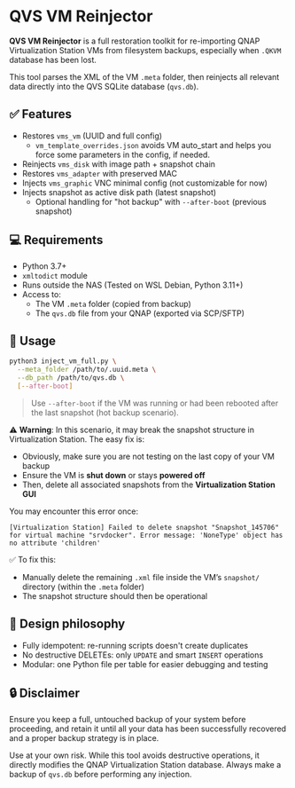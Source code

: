 # QVS VM Reinjector

**QVS VM Reinjector** is a full restoration toolkit for re-importing QNAP Virtualization Station VMs from filesystem backups, especially when `.QKVM` database has been lost.

This tool parses the XML of the VM `.meta` folder, then reinjects all relevant data directly into the QVS SQLite database (`qvs.db`).

## ✅ Features

- Restores `vms_vm` (UUID and full config)
  - `vm_template_overrides.json` avoids VM auto_start and helps you force some parameters in the config, if needed.
- Reinjects `vms_disk` with image path + snapshot chain
- Restores `vms_adapter` with preserved MAC
- Injects `vms_graphic` VNC minimal config (not customizable for now)
- Injects snapshot as active disk path (latest snapshot)
  - Optional handling for "hot backup" with `--after-boot` (previous snapshot)

## 💻 Requirements

- Python 3.7+
- `xmltodict` module
- Runs outside the NAS (Tested on WSL Debian, Python 3.11+)
- Access to:
  - The VM `.meta` folder (copied from backup)
  - The `qvs.db` file from your QNAP (exported via SCP/SFTP)

## 🚀 Usage

```bash
python3 inject_vm_full.py \
  --meta_folder /path/to/.uuid.meta \
  --db_path /path/to/qvs.db \
  [--after-boot]
```

> Use `--after-boot` if the VM was running or had been rebooted after the last snapshot (hot backup scenario).

⚠️ **Warning**: In this scenario, it may break the snapshot structure in Virtualization Station. The easy fix is:
- Obviously, make sure you are not testing on the last copy of your VM backup
- Ensure the VM is **shut down** or stays **powered off**
- Then, delete all associated snapshots from the **Virtualization Station GUI**

You may encounter this error once:

```
[Virtualization Station] Failed to delete snapshot "Snapshot_145706" for virtual machine "srvdocker". Error message: 'NoneType' object has no attribute 'children'
```

✅ To fix this:
- Manually delete the remaining `.xml` file inside the VM’s `snapshot/` directory (within the `.meta` folder)
- The snapshot structure should then be operational

## 🧠 Design philosophy

- Fully idempotent: re-running scripts doesn't create duplicates
- No destructive DELETEs: only `UPDATE` and smart `INSERT` operations
- Modular: one Python file per table for easier debugging and testing

## 🔒 Disclaimer

Ensure you keep a full, untouched backup of your system before proceeding, and retain it until all your data has been successfully recovered and a proper backup strategy is in place.

Use at your own risk. While this tool avoids destructive operations, it directly modifies the QNAP Virtualization Station database. Always make a backup of `qvs.db` before performing any injection.